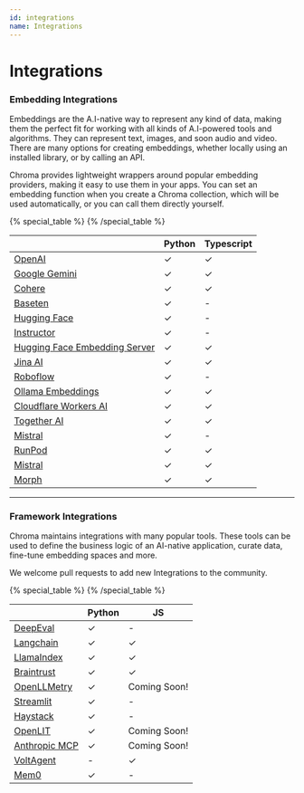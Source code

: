 ```yaml
---
id: integrations
name: Integrations
---
```


# Integrations

### Embedding Integrations

Embeddings are the A.I-native way to represent any kind of data, making them the perfect fit for working with all kinds of A.I-powered tools and algorithms. They can represent text, images, and soon audio and video. There are many options for creating embeddings, whether locally using an installed library, or by calling an API.

Chroma provides lightweight wrappers around popular embedding providers, making it easy to use them in your apps. You can set an embedding function when you create a Chroma collection, which will be used automatically, or you can call them directly yourself.

{% special_table %}
{% /special_table %}

|                                                                         | Python | Typescript |
| ----------------------------------------------------------------------- | ------ | ---------- |
| [OpenAI](./embedding-models/openai)                                     | ✓      | ✓          |
| [Google Gemini](./embedding-models/google-gemini)                       | ✓      | ✓          |
| [Cohere](./embedding-models/cohere)                                     | ✓      | ✓          |
| [Baseten](./embedding-models/baseten)                                   | ✓      | -          |
| [Hugging Face](./embedding-models/hugging-face)                         | ✓      | -          |
| [Instructor](./embedding-models/instructor)                             | ✓      | -          |
| [Hugging Face Embedding Server](./embedding-models/hugging-face-server) | ✓      | ✓          |
| [Jina AI](./embedding-models/jina-ai)                                   | ✓      | ✓          |
| [Roboflow](./embedding-models/roboflow)                                 | ✓      | -          |
| [Ollama Embeddings](./embedding-models/ollama)                          | ✓      | ✓          |
| [Cloudflare Workers AI](./embedding-models/cloudflare-workers-ai.md)    | ✓      | ✓          |
| [Together AI](./embedding-models/together-ai.md)                        | ✓      | ✓          |
| [Mistral](./embedding-models/mistral.md)                                | ✓      | -          |
| [RunPod](./embedding-models/runpod.md)                                  | ✓      | ✓          |
| [Mistral](./embedding-models/mistral.md)                                | ✓      | ✓          |
| [Morph](./embedding-models/morph.md)                                    | ✓      | ✓          |

---

### Framework Integrations

Chroma maintains integrations with many popular tools. These tools can be used to define the business logic of an AI-native application, curate data, fine-tune embedding spaces and more.

We welcome pull requests to add new Integrations to the community.

{% special_table %}
{% /special_table %}

|                                             | Python | JS           |
| ------------------------------------------- | ------ | ------------ |
| [DeepEval](./frameworks/deepeval)           | ✓      | -            |
| [Langchain](./frameworks/langchain)         | ✓      | ✓            |
| [LlamaIndex](./frameworks/llamaindex)       | ✓      | ✓            |
| [Braintrust](./frameworks/braintrust)       | ✓      | ✓            |
| [OpenLLMetry](./frameworks/openllmetry)     | ✓      | Coming Soon! |
| [Streamlit](./frameworks/streamlit)         | ✓      | -            |
| [Haystack](./frameworks/haystack)           | ✓      | -            |
| [OpenLIT](./frameworks/openlit)             | ✓      | Coming Soon! |
| [Anthropic MCP](./frameworks/anthropic-mcp) | ✓      | Coming Soon! |
| [VoltAgent](./frameworks/voltagent)         | -      | ✓            |
| [Mem0](./frameworks/mem0)                   | ✓      | -            |
